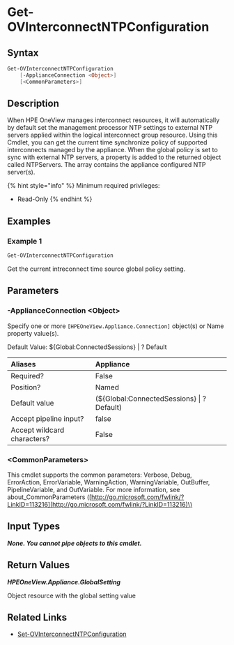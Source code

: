 ﻿---
description: Get the default time source policy for HPE Synergy interconnects.
---

# Get-OVInterconnectNTPConfiguration

## Syntax

```powershell
Get-OVInterconnectNTPConfiguration
    [-ApplianceConnection <Object>]
    [<CommonParameters>]
```

## Description

When HPE OneView manages interconnect resources, it will automatically by default set the management processor NTP settings to external NTP servers applied within the logical interconnect group resource.  Using this Cmdlet, you can get the current time synchronize policy of supported interconnects managed by the appliance.  When the global policy is set to sync with external NTP servers, a property is added to the returned object called NTPServers.  The array contains the appliance configured NTP server(s).

{% hint style="info" %}
Minimum required privileges:

* Read-Only
{% endhint %}

## Examples

###  Example 1 

```powershell
Get-OVInterconnectNTPConfiguration

```

Get the current intreconnect time source global policy setting.

## Parameters

### -ApplianceConnection &lt;Object&gt;

Specify one or more `[HPEOneView.Appliance.Connection]` object(s) or Name property value(s).

Default Value: ${Global:ConnectedSessions} | ? Default

| Aliases | Appliance |
| :--- | :--- |
| Required? | False |
| Position? | Named |
| Default value | (${Global:ConnectedSessions} &vert; ? Default) |
| Accept pipeline input? | false |
| Accept wildcard characters? | False |

### &lt;CommonParameters&gt;

This cmdlet supports the common parameters: Verbose, Debug, ErrorAction, ErrorVariable, WarningAction, WarningVariable, OutBuffer, PipelineVariable, and OutVariable. For more information, see about\_CommonParameters \([http://go.microsoft.com/fwlink/?LinkID=113216](http://go.microsoft.com/fwlink/?LinkID=113216)\)

## Input Types

_**None.  You cannot pipe objects to this cmdlet.**_

## Return Values

_**HPEOneView.Appliance.GlobalSetting**_

Object resource with the global setting value

## Related Links

* [Set-OVInterconnectNTPConfiguration](set-ovinterconnectntpconfiguration.md)
